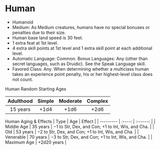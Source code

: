 # Human
- Humanoid
- Medium: As Medium creatures, humans have no special bonuses or penalties due to their size.
- Human base land speed is 30 feet.
- 1 extra feat at 1st level.
- 4 extra skill points at 1st level and 1 extra skill point at each additional level.
- Automatic Language: Common. Bonus Languages: Any (other than secret languages, such as Druidic). See the Speak Language skill.
- Favored Class: Any. When determining whether a multiclass human takes an experience point penalty, his or her highest-level class does not count.

Human Random Starting Ages

| Adulthood | Simple | Moderate | Complex |
| :-------: | :----: | :------: | :-----: |
| 15 years  |  +1d4  |   +1d6   |  +2d6   |


Human Aging & Effects 
| Type | Age | Effect |
| --------- | :----: | :------: |
| Middle Age | 35 years | −1 to Str, Dex, and Con; +1 to Int, Wis, and Cha. |
| Old | 53 years | −2 to Str, Dex, and Con; +1 to Int, Wis, and Cha. |
| Venerable | 70 years | −3 to Str, Dex, and Con; +1 to Int, Wis, and Cha. |
| Maximum Age | +2d20 years |
